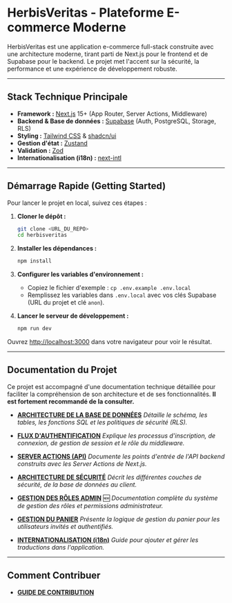 # HerbisVeritas - Plateforme E-commerce Moderne

HerbisVeritas est une application e-commerce full-stack construite avec une architecture moderne, tirant parti de Next.js pour le frontend et de Supabase pour le backend. Le projet met l'accent sur la sécurité, la performance et une expérience de développement robuste.

---

## Stack Technique Principale

- **Framework :** [Next.js](https://nextjs.org/) 15+ (App Router, Server Actions, Middleware)
- **Backend & Base de données :** [Supabase](https://supabase.com/) (Auth, PostgreSQL, Storage, RLS)
- **Styling :** [Tailwind CSS](https://tailwindcss.com/) & [shadcn/ui](https://ui.shadcn.com/)
- **Gestion d'état :** [Zustand](https://github.com/pmndrs/zustand)
- **Validation :** [Zod](https://zod.dev/)
- **Internationalisation (i18n) :** [next-intl](https://next-intl.dev/)

---

## Démarrage Rapide (Getting Started)

Pour lancer le projet en local, suivez ces étapes :

1.  **Cloner le dépôt :**

    ```bash
    git clone <URL_DU_REPO>
    cd herbisveritas
    ```

2.  **Installer les dépendances :**

    ```bash
    npm install
    ```

3.  **Configurer les variables d'environnement :**
    - Copiez le fichier d'exemple : `cp .env.example .env.local`
    - Remplissez les variables dans `.env.local` avec vos clés Supabase (URL du projet et clé `anon`).

4.  **Lancer le serveur de développement :**
    ```bash
    npm run dev
    ```

Ouvrez [http://localhost:3000](http://localhost:3000) dans votre navigateur pour voir le résultat.

---

## Documentation du Projet

Ce projet est accompagné d'une documentation technique détaillée pour faciliter la compréhension de son architecture et de ses fonctionnalités. **Il est fortement recommandé de la consulter.**

- **[ARCHITECTURE DE LA BASE DE DONNÉES](./doc/DATABASE.md)**
  _Détaille le schéma, les tables, les fonctions SQL et les politiques de sécurité (RLS)._

- **[FLUX D'AUTHENTIFICATION](./doc/AUTHFLOW.md)**
  _Explique les processus d'inscription, de connexion, de gestion de session et le rôle du middleware._

- **[SERVER ACTIONS (API)](./doc/ACTIONS.md)**
  _Documente les points d'entrée de l'API backend construits avec les Server Actions de Next.js._

- **[ARCHITECTURE DE SÉCURITÉ](./doc/SECURITY.md)**
  _Décrit les différentes couches de sécurité, de la base de données au client._

- **[GESTION DES RÔLES ADMIN](./doc/ADMIN_ROLE_MANAGEMENT.md)** 🆕
  _Documentation complète du système de gestion des rôles et permissions administrateur._

- **[GESTION DU PANIER](./doc/CART.md)**
  _Présente la logique de gestion du panier pour les utilisateurs invités et authentifiés._

- **[INTERNATIONALISATION (i18n)](./doc/i18n.md)**
  _Guide pour ajouter et gérer les traductions dans l'application._

---

## Comment Contribuer

- **[GUIDE DE CONTRIBUTION](./CONTRIBUTING.md)**
